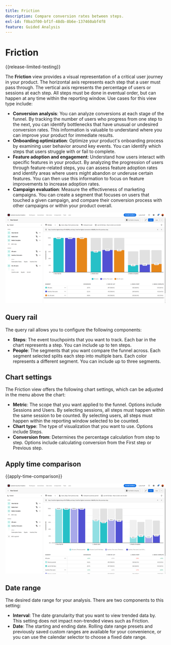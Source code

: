 ```yaml
---
title: Friction
description: Compare conversion rates between steps.
exl-id: f0ba3f00-bf1f-48db-8b6e-137460abf4f8
feature: Guided Analysis
---
```

# Friction

{{release-limited-testing}}

The **Friction** view provides a visual representation of a critical user journey in your product. The horizontal axis represents each step that a user must pass through. The vertical axis represents the percentage of users or sessions at each step. All steps must be done in eventual order, but can happen at any time within the reporting window. Use cases for this view type include:

* **Conversion analysis**: You can analyze conversions at each stage of the funnel. By tracking the number of users who progress from one step to the next, you can identify bottlenecks that have unusual or undesired conversion rates. This information is valuable to understand where you can improve your product for immediate results.
* **Onboarding optimization**: Optimize your product's onboarding process by examining user behavior around key events. You can identify which steps that users struggle with or fail to complete.
* **Feature adoption and engagement**: Understand how users interact with specific features in your product. By analyzing the progression of users through feature-related steps, you can assess feature adoption rates and identify areas where users might abandon or underuse certain features. You can then use this information to focus on feature improvements to increase adoption rates.
* **Campaign evaluation**: Measure the effectiveness of marketing campaigns. You can create a segment that focuses on users that touched a given campaign, and compare their conversion process with other campaigns or within your product overall.

![Friction](../assets/friction.png)

## Query rail

The query rail allows you to configure the following components:

* **Steps**: The event touchpoints that you want to track. Each bar in the chart represents a step. You can include up to ten steps.
* **People**: The segments that you want compare the funnel across. Each segment selected splits each step into multiple bars. Each color represents a different segment. You can include up to three segments.

## Chart settings

The Friction view offers the following chart settings, which can be adjusted in the menu above the chart:

* **Metric**: The scope that you want applied to the funnel. Options include Sessions and Users. By selecting sessions, all steps must happen within the same session to be counted. By selecting users, all steps must happen within the reporting window selected to be counted.
* **Chart type**: The type of visualization that you want to use. Options include Steps.
* **Conversion from**: Determines the percentage calculation from step to step. Options include calculating conversion from the First step or Previous step.

## Apply time comparison

{{apply-time-comparison}}

![Friction time compare](../assets/friction-compare.png)

## Date range

The desired date range for your analysis. There are two components to this setting:

* **Interval**: The date granularity that you want to view trended data by. This setting does not impact non-trended views such as Friction. 
* **Date**: The starting and ending date. Rolling date range presets and previously saved custom ranges are available for your convenience, or you can use the calendar selector to choose a fixed date range.
